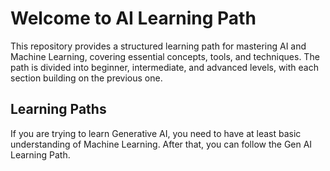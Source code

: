 # Welcome to AI Learning Path

This repository provides a structured learning path for mastering AI and Machine Learning, covering essential concepts, tools, and techniques. The path is divided into beginner, intermediate, and advanced levels, with each section building on the previous one.

## Learning Paths

If you are trying to learn Generative AI, you need to have at least basic understanding of Machine Learning.
After that, you can follow the Gen AI Learning Path.

